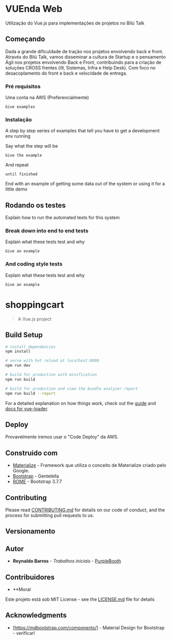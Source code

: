 # VUEnda Web

Utilização do Vue.js para implementações de projetos no Bilú Talk

## Começando

Dada a grande dificuldade de tração nos projetos envolvendo back e front. Através do Bilú Talk, vamos disseminar a cultura de Startup e o pensamento Ágil nos projetos envolvendo Back e Front, contribuindo para a criação de soluções CROSS frentes (i9, Sistemas, Infra e Help Desk). Com foco no desacoplamento do front e back e velocidade de entrega.

### Pré requisitos

Uma conta na AWS (Preferencialmente)

```
Give examples
```

### Instalação

A step by step series of examples that tell you have to get a development env running

Say what the step will be

```
Give the example
```

And repeat

```
until finished
```

End with an example of getting some data out of the system or using it for a little demo

## Rodando os testes

Explain how to run the automated tests for this system

### Break down into end to end tests

Explain what these tests test and why

```
Give an example
```

### And coding style tests

Explain what these tests test and why

```
Give an example
```
# shoppingcart

> A Vue.js project

## Build Setup

``` bash
# install dependencies
npm install

# serve with hot reload at localhost:8080
npm run dev

# build for production with minification
npm run build

# build for production and view the bundle analyzer report
npm run build --report
```

For a detailed explanation on how things work, check out the [guide](http://vuejs-templates.github.io/webpack/) and [docs for vue-loader](http://vuejs.github.io/vue-loader).

## Deploy

Provavelmente iremos usar o "Code Deploy" da AWS.

## Construido com

* [Materialize](http://materializecss.com/) - Framework que utiliza o conceito de Materialize criado pelo Google.
* [Bootstrap](https://maven.apache.org/) - Gentelella
* [ROME](https://rometools.github.io/rome/) - Bootstrap 3.7.7

## Contributing

Please read [CONTRIBUTING.md](https://gist.github.com/PurpleBooth/b24679402957c63ec426) for details on our code of conduct, and the process for submitting pull requests to us.

## Versionamento



## Autor

* **Reynaldo Barros** - *Trabalhos iniciais* - [PurpleBooth](https://github.com/PurpleBooth)

## Contribuidores

* **Moral

Este projeto está sob MIT License - see the [LICENSE.md](LICENSE.md) file for details

## Acknowledgments

* [https://mdbootstrap.com/components/] - Material Design for Bootstrap - verificar!
